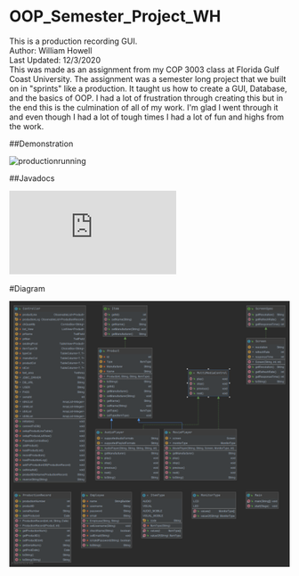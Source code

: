 # OOP_Semester_Project_WH

This is a production recording GUI. <br />
Author: William Howell <br />
Last Updated: 12/3/2020 <br />
This was made as an assignment from my COP 3003 class at
Florida Gulf Coast University. The assignment was a semester 
long project that we built on in "sprints" like a production.
It taught us how to create a GUI, Database, and the basics of OOP.
I had a lot of frustration through creating this but in the end this
is the culmination of all of my work. I'm glad I went through it 
and even though I had a lot of tough times I had a lot of fun and
highs from the work.

##Demonstration
<br />

![productionrunning](https://media.giphy.com/media/zomn3HpxEKhqKIdwQy/giphy.gif)

##Javadocs
<br />

![JavaDocs](https://github.com/willgame10/OOP_Semester_Project_WH/blob/master/docs/index.html)

#Diagram
<br />

![Diagram](Packageio.png)